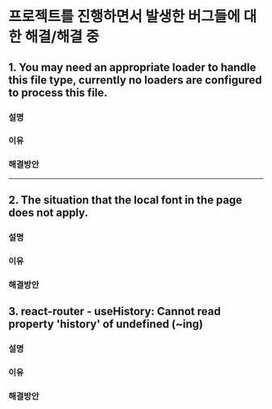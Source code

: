 # 프로젝트를 진행하면서 발생한 버그들에 대한 해결/해결 중

## 1. You may need an appropriate loader to handle this file type, currently no loaders are configured to process this file.

### 설명

### 이유

### 해결방안

---------------
## 2. The situation that the local font in the page does not apply.

### 설명

### 이유

### 해결방안


## 3. react-router - useHistory: Cannot read property 'history' of undefined (~ing)

### 설명

### 이유

### 해결방안